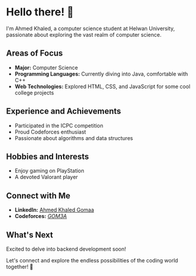 # Hello there! 👋

I'm Ahmed Khaled, a computer science student at Helwan University, passionate about exploring the vast realm of computer science.

## Areas of Focus
- **Major:** Computer Science
- **Programming Languages:** Currently diving into Java, comfortable with C++
- **Web Technologies:** Explored HTML, CSS, and JavaScript for some cool college projects

## Experience and Achievements
- Participated in the ICPC competition
- Proud Codeforces enthusiast
- Passionate about algorithms and data structures

## Hobbies and Interests
- Enjoy gaming on PlayStation
- A devoted Valorant player

## Connect with Me
- **LinkedIn:** [Ahmed Khaled Gomaa](https://www.linkedin.com/in/ahmed-khaled-01ba9b222/)
- **Codeforces:** [_GOM3A_](https://codeforces.com/profile/_GOM3A_)

## What's Next
Excited to delve into backend development soon!

Let's connect and explore the endless possibilities of the coding world together! 🚀




<!--
**Ahmedkhalid404/Ahmedkhalid404** is a ✨ _special_ ✨ repository because its `README.md` (this file) appears on your GitHub profile.

Here are some ideas to get you started:

- 🔭 I’m currently working on ...
- 🌱 I’m currently learning ...
- 👯 I’m looking to collaborate on ...
- 🤔 I’m looking for help with ...
- 💬 Ask me about ...
- 📫 How to reach me: ...
- 😄 Pronouns: ...
- ⚡ Fun fact: ...
-->
